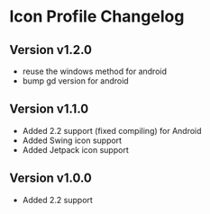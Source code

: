 # Icon Profile Changelog
## Version v1.2.0
- reuse the windows method for android
- bump gd version for android
## Version v1.1.0
- Added 2.2 support (fixed compiling) for Android
- Added Swing icon support
- Added Jetpack icon support
## Version v1.0.0
- Added 2.2 support
